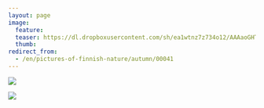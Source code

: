 ```yaml
---
layout: page
image:
  feature:
  teaser: https://dl.dropboxusercontent.com/sh/ea1wtnz7z734o12/AAAaoGHTY6AAhcUbfPCC6Elwa/luontokuvat/syksy/IMG_20141101_074159-245px.jpg
  thumb:
redirect_from:
  - /en/pictures-of-finnish-nature/autumn/00041
---
```


[![](https://dl.dropboxusercontent.com/sh/ea1wtnz7z734o12/AADFSvBdN2gm08jqjiMJRFu3a/luontokuvat/syksy/IMG_20141101_074214-800px.jpg)](https://dl.dropboxusercontent.com/sh/ea1wtnz7z734o12/AABf8nH1moqWc7cYmtmMvzzOa/luontokuvat/syksy/IMG_20141101_074214.jpg)

[![](https://dl.dropboxusercontent.com/sh/ea1wtnz7z734o12/AABWSbh-Y3PfLxcNh7yJ-VyJa/luontokuvat/syksy/IMG_20141101_074159-800px.jpg)](https://dl.dropboxusercontent.com/sh/ea1wtnz7z734o12/AAChxLLdyDXjDjp1ODUXxoDza/luontokuvat/syksy/IMG_20141101_074159.jpg)

